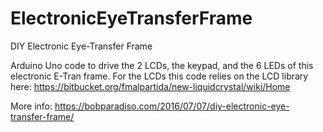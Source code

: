 # ElectronicEyeTransferFrame
DIY Electronic Eye-Transfer Frame

Arduino Uno code to drive the 2 LCDs, the keypad, and the 6 LEDs of this electronic E-Tran frame.
For the LCDs this code relies on the LCD library here:
https://bitbucket.org/fmalpartida/new-liquidcrystal/wiki/Home

More info: https://bobparadiso.com/2016/07/07/diy-electronic-eye-transfer-frame/
